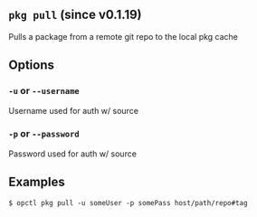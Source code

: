 ## `pkg pull` (since v0.1.19)

Pulls a package from a remote git repo to the local pkg cache

## Options

### `-u` or `--username`
Username used for auth w/ source

### `-p` or `--password`
Password used for auth w/ source

## Examples

```shell
$ opctl pkg pull -u someUser -p somePass host/path/repo#tag
```
